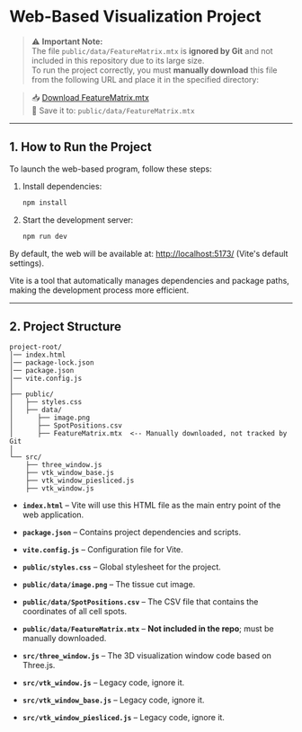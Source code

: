 # Web-Based Visualization Project

> ⚠️ **Important Note:**  
> The file `public/data/FeatureMatrix.mtx` is **ignored by Git** and not included in this repository due to its large size.  
> To run the project correctly, you must **manually download** this file from the following URL and place it in the specified directory:

> 📥 [Download FeatureMatrix.mtx](https://drive.google.com/drive/folders/1t6aeMDh2l067_6DEMFyovtRO5swZieBF)  
> 📁 Save it to: `public/data/FeatureMatrix.mtx`

---

## 1. How to Run the Project

To launch the web-based program, follow these steps:

1. Install dependencies:
   ```sh
   npm install
   ```
2. Start the development server:
   ```sh
   npm run dev
   ```

By default, the web will be available at: [http://localhost:5173/](http://localhost:5173/) (Vite's default settings).

Vite is a tool that automatically manages dependencies and package paths, making the development process more efficient.

---

## 2. Project Structure

```
project-root/
│── index.html
│── package-lock.json
│── package.json
│── vite.config.js
│
├── public/
│   ├── styles.css
│   ├── data/
│      ├── image.png
│      ├── SpotPositions.csv
│      ├── FeatureMatrix.mtx  <-- Manually downloaded, not tracked by Git
│
└── src/
    ├── three_window.js
    ├── vtk_window_base.js
    ├── vtk_window_piesliced.js
    ├── vtk_window.js
```

- **`index.html`** – Vite will use this HTML file as the main entry point of the web application.
- **`package.json`** – Contains project dependencies and scripts.
- **`vite.config.js`** – Configuration file for Vite.

- **`public/styles.css`** – Global stylesheet for the project.  
- **`public/data/image.png`** – The tissue cut image.  
- **`public/data/SpotPositions.csv`** – The CSV file that contains the coordinates of all cell spots.  
- **`public/data/FeatureMatrix.mtx`** – **Not included in the repo**; must be manually downloaded.

- **`src/three_window.js`** – The 3D visualization window code based on Three.js.  
- **`src/vtk_window.js`** – Legacy code, ignore it.  
- **`src/vtk_window_base.js`** – Legacy code, ignore it.  
- **`src/vtk_window_piesliced.js`** – Legacy code, ignore it.